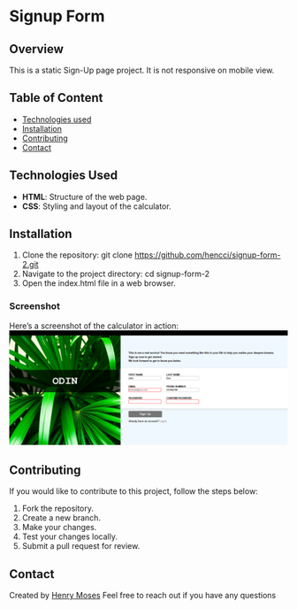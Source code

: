 # Signup Form

## Overview

This is a static Sign-Up page project.
It is not responsive on mobile view.

## Table of Content

* [Technologies used](#technologies-used)
* [Installation](#installation)
* [Contributing](#contributing)
* [Contact](#contact)


## Technologies Used

* **HTML**: Structure of the web page.
* **CSS**: Styling and layout of the calculator.

## Installation

1. Clone the repository:
   git clone https://github.com/hencci/signup-form-2.git
2. Navigate to the project directory:
   cd signup-form-2
3. Open the index.html file in a web browser.

### Screenshot

Here’s a screenshot of the calculator in action:
![Screenshot](./images/sign-up.PNG)

## Contributing

If you would like to contribute to this project, follow the steps below:

1. Fork the repository.
2. Create a new branch.
3. Make your changes.
4. Test your changes locally.
5. Submit a pull request for review.

## Contact

Created by [Henry Moses](https://github.com/hencci)
Feel free to reach out if you have any questions